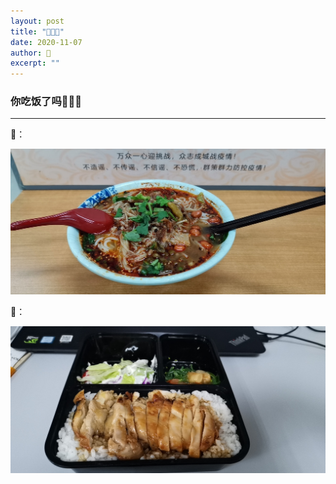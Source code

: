 ```yaml
---
layout: post
title: "🐷🍱🐒" 
date: 2020-11-07
author: 🐒
excerpt: ""
---
```


### 你吃饭了吗🐷🍱🐒

---

🐒：

![](/assets/img/BB-lunch.jpg)

🐷：

![](/assets/img/PP-lunch.jpg)